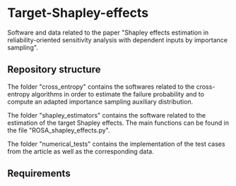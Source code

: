 # Target-Shapley-effects
Software and data related to the paper "Shapley effects estimation in reliability-oriented sensitivity analysis with dependent inputs by importance sampling".

## Repository structure

The folder "cross_entropy" contains the softwares related to the cross-entropy algorithms in order to estimate the failure probability and to compute an adapted importance sampling auxiliary distribution.

The folder "shapley_estimators" contains the software related to the estimation of the target Shapley effects. The main functions can be found in the file "ROSA_shapley_effects.py".

The folder "numerical_tests" contains the implementation of the test cases from the article as well as the corresponding data.

## Requirements
